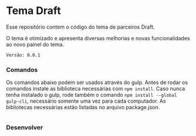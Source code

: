 # Tema Draft

Esse repositório contem o código do tema de parceiros Draft.

O tema é otimizado e apresenta diversas melhorias e novas funcionalidades ao novo painel do tema.

```
Versão: 0.0.1
```

### Comandos

Os comandos abaixo podem ser usados através do gulp. Antes de rodar os comandos instale as biblioteca necessárias com `npm install`. Caso nunca tenha instalado o gulp, rode também o comando `npm install --global gulp-cli`, necessário somente uma vez para cada computador. As bibliotecas necessárias estão listadas no arquivo package.json.

```

```

### Desenvolver

